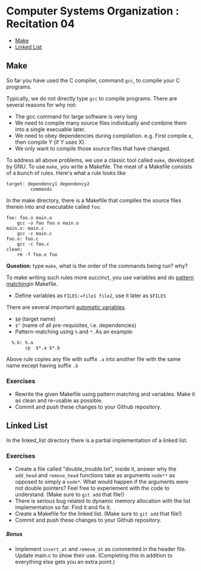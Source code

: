 # Computer Systems Organization : Recitation 04

- [Make](#make)
- [Linked List](#linked-list)

## Make

So far you have used the C compiler, command `gcc`, to compile your C programs.

Typically, we do not directly type `gcc` to compile programs. There are several reasons for why not:
- The gcc command for large software is very long
- We need to compile many source files individually and combine them into a single execuable later.
- We need to obey dependencies during compilation. e.g. First compile x, then compile Y (if Y uses X).
- We only want to compile those source files that have changed.  

To address all above problems, we use a classic tool called `make`, developed by GNU. To use `make`, you write
a Makefile.  The meat of a Makefile consists of a bunch of rules.  Here's what a rule looks like
```
target: dependency1 dependency2
         commands
```

In the make directory, there is a Makefile that compiles the source files therein into and executable called `foo`:  

```
foo: foo.o main.o
    gcc -o foo foo.o main.o
main.o: main.c
    gcc -c main.c
foo.o: foo.c
    gcc -c foo.c
clean:
    rm -f foo.o foo
```
**Question:** type `make`, what is the order of the commands being run? why?

To make writing such rules more succinct, you use variables and do [pattern matching]([https://www.gnu.org/software/make/manual/html_node/Pattern-Match.html)in Makefile.
- Define variables as `FILES:=file1 file2`, use it later as `$FILES`

There are several important [automatic variables](https://www.gnu.org/software/make/manual/html_node/Automatic-Variables.html).
- `$@` (target name)
- `$^` (name of all pre-requisites, i.e. dependencies)
- Pattern-matching using `%` and `*`. As an example:
```
  %.b: %.a
       cp  $*.a $*.b
```
  Above rule copies any file with suffix `.a` into another file with the same name except having suffix `.b`

### Exercises

* Rewrite the given Makefile using pattern matching and variables. Make it as clean and re-usable as possible. 
* Commit and push these changes to your Github repository.

## Linked List

In the linked_list directory there is a partial implementation of a linked list.

### Exercises

* Create a file called "double_trouble.txt", inside it, answer why the `add_head` and `remove_head` functions take as arguments `node**` as opposed to simply a `node*`. What would happen if the arguments were not double pointers? Feel free to experiement with the code to understand. (Make sure to `git add` that file!)
* There is serious bug related to dynamic memory allocation with the list implementation so far. Find it and fix it.
* Create a Makefile for the linked list. (Make sure to `git add` that file!)
* Commit and push these changes to your Github repository.

##### Bonus

* Implement `insert_at` and `remove_at` as commented in the header file. Update main.c to show their use. (Completing this in addition to everything else gets you an extra point.)

